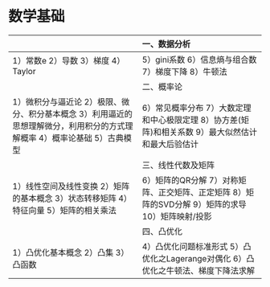 # 数学基础

|  | 一、数据分析 |
| :--- | :--- |
| 1）常数e 2）导数 3）梯度 4）Taylor | 5）gini系数 6）信息熵与组合数 7）梯度下降 8）牛顿法 |
|  | 二、概率论 |
| 1）微积分与逼近论 2）极限、微分、积分基本概念 3）利用逼近的思想理解微分，利用积分的方式理解概率 4）概率论基础 5）古典模型 | 6）常见概率分布 7）大数定理和中心极限定理 8）协方差\(矩阵\)和相关系数 9）最大似然估计和最大后验估计 |
|  | 三、线性代数及矩阵 |
| 1）线性空间及线性变换 2）矩阵的基本概念 3）状态转移矩阵 4）特征向量 5）矩阵的相关乘法 | 6）矩阵的QR分解 7）对称矩阵、正交矩阵、正定矩阵 8）矩阵的SVD分解 9）矩阵的求导 10）矩阵映射/投影 |
|  | 四、凸优化 |
| 1）凸优化基本概念 2）凸集 3）凸函数 | 4）凸优化问题标准形式 5）凸优化之Lagerange对偶化 6）凸优化之牛顿法、梯度下降法求解 |



